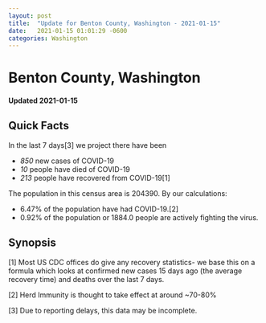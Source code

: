 ```yaml
---
layout: post
title:  "Update for Benton County, Washington - 2021-01-15"
date:   2021-01-15 01:01:29 -0600
categories: Washington
---
```


# Benton County, Washington
#### Updated 2021-01-15

## Quick Facts

In the last 7 days[3] we project there have been
- *850* new cases of COVID-19
- *10* people have died of COVID-19
- *213* people have recovered from COVID-19[1]

The population in this census area is 204390. By our calculations:
- 6.47% of the population have had COVID-19.[2]
- 0.92% of the population or 1884.0 people are actively fighting the virus.

## Synopsis




[1] Most US CDC offices do give any recovery statistics- we base this on a formula which looks at confirmed new cases
15 days ago (the average recovery time) and deaths over the last 7 days.

[2] Herd Immunity is thought to take effect at around ~70-80%

[3] Due to reporting delays, this data may be incomplete.
 
    